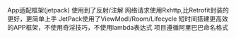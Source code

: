
App适配框架(jetpack)
使用到了反射/注解
网络请求使用Rxhttp,比Retrofit封装的更好，更简单上手
JetPack使用了ViewModl/Room/Lifecycle
短时间搭建更高效的APP框架，不使用奇淫技巧，不使用lambda表达式
项目遵循阿里巴巴命名格式
